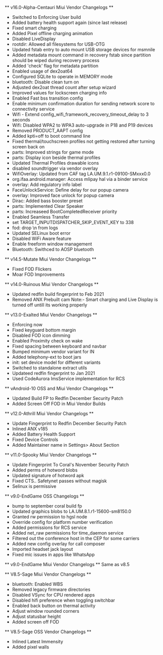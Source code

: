 ** v16.0-Alpha-Centauri Miui Vendor Changelogs **
- Switched to Enforcing User build
- Added battery health support again (since last release)
- Fixed smart charging
- Added Pixel offline charging animation
- Disabled LiveDisplay
- rootdir: Allowed all filesystems for USB-OTG
- Updated fstab entry to auto mount USB storage devices for msmnile
- Added metadata mount command in recovery fstab since partition should be wiped during recovery process
- Added 'check' flag for metadata partition
- Enabled usage of dex2oat64
- Configured SQLite to operate in MEMORY mode
- bluetooth: Disable clean turn on
- Adjusted dex2oat thread count after setup wizard
- Improved values for lockscreen charging info
- Enabled Fast bss transition config
- Enable minimum confirmation duration for sending network score to connectivity service
- Wifi - Extend config_wifi_framework_recovery_timeout_delay to 3 seconds
- Wifi: Disabled WPA2 to WPA3 auto-upgrade in P18 and P19 devices
- Removed PRODUCT_AAPT config
- Added kpti=off to boot command line
- Fixed thermal/touchscreen profiles not getting restored after turning screen back on
- parts: Improved strings for game mode
- parts: Display icon beside thermal profiles
- Updated Thermal Profiles drawable icons
- disabled soundtrigger via vendor overlay
- WifiOverlay: Updated from CAF tag LA.UM.9.1.r1-09100-SMxxx0.0
- org.ifaa.android.manager: Access mlipay hal via a binder service
- overlay: Add regulatory info label
- FaceUnlockService: Define delay for our popup camera
- overlay: Improved face unlock for popup camera
- Dirac: Added bass booster preset
- parts: Implemented Clear Speaker
- parts: Increaseed BootCompletedReceiver priority
- Enabled Seamless Transfer
- set TARGET_INPUTDISPATCHER_SKIP_EVENT_KEY to 338
- fod: drop \n from logs
- Updated SELinux boot error
- Disabled WiFi Aware feature
- Enable freeform window management
- Bluetooth: Swithced to AOSP bluetooth

** v14.5-Mutate Miui Vendor Changelogs **
- Fixed FOD Flickers
- Moar FOD Improvements

** v14.0-Ruinous Miui Vendor Changelogs **
- Updated redfin build fingerprint to Feb 2021
- Removed ANX Prebuilt cam
Note:- Smart charging and Live Display is turned off untill its working properly

** v13.0-Exalted Miui Vendor Changelogs **
- Enforcing now
- Fixed keyguard bottom margin
- Disabled FOD icon dimming
- Enabled Proximity check on wake
- Fixed spacing between keyboard and navbar
- Bumped minimum vendor variant for IN
- Added telephony-ext to boot jars
- init: set device model for different variants
- Switched to standalone extract utils
- Updateed redfin fingerprint to Jan 2021
- Used CodeAurora ImsService implementation for RCS

** vAndroid-10 OSS and Miui Vendor Changelogs **
- Updated Build FP to Redfin December Security Patch
- Added Screen Off FOD in Miui Vendor Builds

** v12.0-Athrill Miui Vendor Changelogs **
- Update Fingerprint to Redfin December Security Patch
- Inlined ANX v185
- Added Battery Health Support
- Fixed Device Controls
- Added Maintainer name in Settings> About Section


** v11.0-Spooky Miui Vendor Changelogs **
- Update Fingerprint To Coral's November Security Patch
- Added perms of hotword blobs
- Updated signature of hotword apk
- Fixed CTS.. Safetynet passes without magisk
- Selinux is permissive


** v9.0-EndGame OSS Changelogs **
- bump to september coral build fp
- Updated graphics blobs to LA.UM.8.1.r1-15600-sm8150.0
- Granted rw permission to hgsl node
- Override config for platform number verification
- Added permissions for RCS service
- Added net_raw permissions for time_daemon service
- Filtered out the conference host in the CEP for some carriers
- Added new config overlay for call composer
- Imported headset jack layout
- Fixed mic issues in apps like WhatsApp

** v9.0-EndGame Miui Vendor Changelogs **
Same as v8.5

** V8.5-Sage Miui Vendor Changelogs **
- bluetooth: Enabled WBS
- Removed legacy firmware directories
- Disabled VSync for CPU rendered apps
- Disabled hifi preference when toggling switchbar
- Enabled back button on thermal activity
- Adjust window rounded corners
- Adjust statusbar height
- Added screen off FOD

** V8.5-Sage OSS Vendor Changelogs **
- Inlined Latest Immensity
- Added pixel walls
